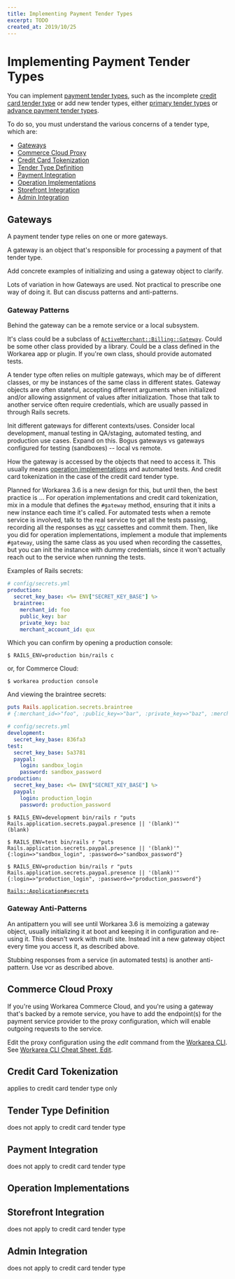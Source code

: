 ```yaml
---
title: Implementing Payment Tender Types
excerpt: TODO
created_at: 2019/10/25
---
```


Implementing Payment Tender Types
======================================================================

You can implement [payment tender types](/articles/payment-tender-types.html), such as the incomplete [credit card tender type](/articles/implement-the-credit-card-tender-type.html) or add new tender types, either [primary tender types](/articles/implement-a-primary-tender-type.html) or [advance payment tender types](/articles/implement-an-advance-payment-tender-type.html).

To do so, you must understand the various concerns of a tender type, which are:

* [Gateways](#gateways_1)
* [Commerce Cloud Proxy](#commerce-cloud-proxy_4)
* [Credit Card Tokenization](#credit-card-tokenization_5)
* [Tender Type Definition](#tender-type-definition_6)
* [Payment Integration](#payment-integration_7)
* [Operation Implementations](#operation-implementations_8)
* [Storefront Integration](#storefront-integration_9)
* [Admin Integration](#admin-integration_10)


Gateways
----------------------------------------------------------------------

A payment tender type relies on one or more gateways.

A gateway is an object that's responsible for processing a payment of that tender type.

Add concrete examples of initializing and using a gateway object to clarify.

Lots of variation in how Gateways are used.
Not practical to prescribe one way of doing it.
But can discuss patterns and anti-patterns.


### Gateway Patterns

Behind the gateway can be a remote service or a local subsystem.

It's class could be a subclass of [`ActiveMerchant::Billing::Gateway`](https://www.rubydoc.info/gems/activemerchant/1.99.0/ActiveMerchant/Billing/Gateway).
Could be some other class provided by a library.
Could be a class defined in the Workarea app or plugin.
If you're own class, should provide automated tests.

A tender type often relies on multiple gateways, which may be of different classes, or my be instances of the same class in different states.
Gateway objects are often stateful, accepting different arguments when initialized and/or allowing assignment of values after initialization.
Those that talk to another service often require credentials, which are usually passed in through Rails secrets.

Init different gateways for different contexts/uses.
Consider local development, manual testing in QA/staging, automated testing, and production use cases.
Expand on this.
Bogus gateways vs gateways configured for testing (sandboxes) -- local vs remote.

How the gateway is accessed by the objects that need to access it.
This usually means [operation implementations](#operation-implementations_8) and automated tests.
And credit card tokenization in the case of the credit card tender type.

Planned for Workarea 3.6 is a new design for this, but until then, the best practice is ...
For operation implementations and credit card tokenization, mix in a module that defines the `#gateway` method, ensuring that it inits a new instance each time it's called.
For automated tests when a remote service is involved, talk to the real service to get all the tests passing, recording all the responses as [vcr](https://rubygems.org/gems/vcr) cassettes and commit them.
Then, like you did for operation implementations, implement a module that implements `#gateway`, using the same class as you used when recording the cassettes, but you can init the instance with dummy credentials, since it won't actually reach out to the service when running the tests.

Examples of Rails secrets:

```yaml
# config/secrets.yml
production:
  secret_key_base: <%= ENV["SECRET_KEY_BASE"] %>
  braintree:
    merchant_id: foo
    public_key: bar
    private_key: baz
    merchant_account_id: qux
```

Which you can confirm by opening a production console:

```shell
$ RAILS_ENV=production bin/rails c
```

or, for Commerce Cloud:

```shell
$ workarea production console
```

And viewing the braintree secrets:

```ruby
puts Rails.application.secrets.braintree
# {:merchant_id=>"foo", :public_key=>"bar", :private_key=>"baz", :merchant_account_id=>"qux"}
```

```yaml
# config/secrets.yml
development:
  secret_key_base: 836fa3
test:
  secret_key_base: 5a3781
  paypal:
    login: sandbox_login
    password: sandbox_password
production:
  secret_key_base: <%= ENV["SECRET_KEY_BASE"] %>
  paypal:
    login: production_login
    password: production_password
```

```shell
$ RAILS_ENV=development bin/rails r "puts Rails.application.secrets.paypal.presence || '(blank)'"
(blank)

$ RAILS_ENV=test bin/rails r "puts Rails.application.secrets.paypal.presence || '(blank)'"
{:login=>"sandbox_login", :password=>"sandbox_password"}

$ RAILS_ENV=production bin/rails r "puts Rails.application.secrets.paypal.presence || '(blank)'"
{:login=>"production_login", :password=>"production_password"}
```

[`Rails::Application#secrets`](https://api.rubyonrails.org/v5.2/classes/Rails/Application.html#method-i-secrets)


### Gateway Anti-Patterns

An antipattern you will see until Workarea 3.6 is memoizing a gateway object, usually initializing it at boot and keeping it in configuration and re-using it.
This doesn't work with multi site.
Instead init a new gateway object every time you access it, as described above.

Stubbing responses from a service (in automated tests) is another anti-pattern.
Use vcr as described above.


Commerce Cloud Proxy
----------------------------------------------------------------------

If you're using Workarea Commerce Cloud, and you're using a gateway that's backed by a remote service, you have to add the endpoint(s) for the payment service provider to the proxy configuration, which will enable outgoing requests to the service.

Edit the proxy configuration using the _edit_ command from the [Workarea CLI](/cli.html).
See [Workarea CLI Cheat Sheet, Edit](/cli.html#edit).


Credit Card Tokenization
----------------------------------------------------------------------

applies to credit card tender type only


Tender Type Definition
----------------------------------------------------------------------

does not apply to credit card tender type


Payment Integration
----------------------------------------------------------------------

does not apply to credit card tender type


Operation Implementations
----------------------------------------------------------------------


Storefront Integration
----------------------------------------------------------------------

does not apply to credit card tender type


Admin Integration
----------------------------------------------------------------------

does not apply to credit card tender type
